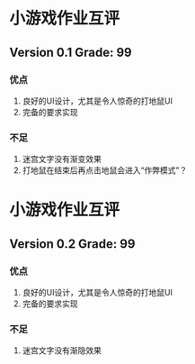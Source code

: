 # 小游戏作业互评

## Version 0.1 Grade: 99

### 优点

1. 良好的UI设计，尤其是令人惊奇的打地鼠UI
1. 完备的要求实现

### 不足

1. 迷宫文字没有渐变效果
1. 打地鼠在结束后再点击地鼠会进入“作弊模式”？

# 小游戏作业互评

## Version 0.2 Grade: 99

### 优点

1. 良好的UI设计，尤其是令人惊奇的打地鼠UI
1. 完备的要求实现

### 不足

1. 迷宫文字没有渐隐效果